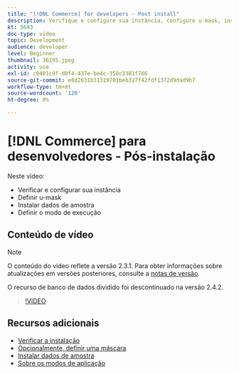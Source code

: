 ```yaml
---
title: "[!DNL Commerce] for developers - Post install"
description: Verifique e configure sua instância, configure u-mask, instale dados de amostra, defina o modo de execução correto
kt: 5693
doc-type: video
topic: Development
audience: developer
level: Beginner
thumbnail: 36195.jpeg
activity: use
exl-id: c0401c9f-d0f4-437e-be4c-358c3381f766
source-git-commit: e8d2631b31319701beb327f42fdf1372d9dad9b7
workflow-type: tm+mt
source-wordcount: '120'
ht-degree: 0%

---
```


# [!DNL Commerce] para desenvolvedores - Pós-instalação

Neste vídeo:

- Verificar e configurar sua instância
- Definir u-mask
- Instalar dados de amostra
- Definir o modo de execução

## Conteúdo de vídeo

>[!NOTE]
>
>O conteúdo do vídeo reflete a versão 2.3.1. Para obter informações sobre atualizações em versões posteriores, consulte a [notas de versão](https://experienceleague.adobe.com/docs/commerce-operations/release/notes/overview.html).
>
>O recurso de banco de dados dividido foi descontinuado na versão 2.4.2.

>[!VIDEO](https://video.tv.adobe.com/v/36195?quality=12&learn=on)

## Recursos adicionais

- [Verificar a instalação](https://experienceleague.adobe.com/docs/commerce-operations/installation-guide/next-steps/verify.html)
- [Opcionalmente, definir uma máscara](https://experienceleague.adobe.com/docs/commerce-operations/installation-guide/next-steps/set-umask.html)
- [Instalar dados de amostra](https://experienceleague.adobe.com/docs/commerce-operations/installation-guide/next-steps/sample-data/overview.html)
- [Sobre os modos de aplicação](https://experienceleague.adobe.com/docs/commerce-operations/configuration-guide/setup/application-modes.html)
